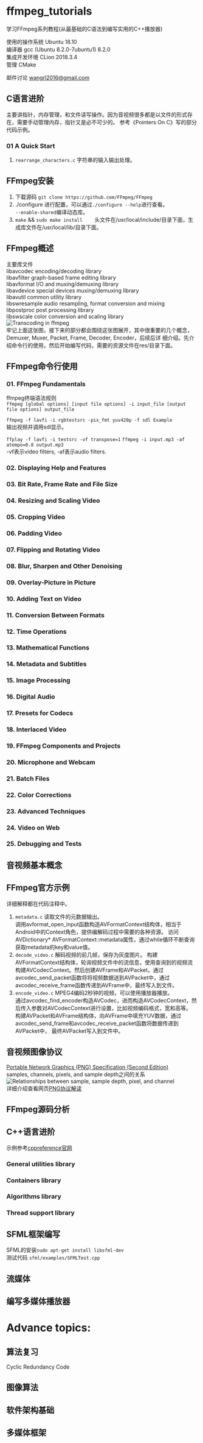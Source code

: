 # ffmpeg_tutorials
学习FFmpeg系列教程(从最基础的C语法到编写实用的C++播放器)

使用的操作系统 Ubuntu 18.10  
编译器 gcc (Ubuntu 8.2.0-7ubuntu1) 8.2.0  
集成开发环境 CLion 2018.3.4  
管理 CMake
  
邮件讨论  wangrl2016@gmail.com

## C语言进阶
主要讲指针，内存管理，和文件读写操作。因为音视频很多都是以文件的形式存在，需要手动管理内存，指针又是必不可少的。
参考《Pointers On C》写的部分代码示例。
### 01 A Quick Start
1. `rearrange_characters.c` 字符串的输入输出处理。

    

## FFmpeg安装
1. 下载源码
	`git clone https://github.com/FFmpeg/FFmpeg`	
2. ./configure
	进行配置，可以通过`./configure --help`进行查看。  
	`--enable-shared`编译动态库。
3. `make` && `sudo make install`
　　头文件在/usr/local/include/目录下面，生成库文件在/usr/local/lib/目录下面。 

## FFmpeg概述
主要库文件  
libavcodec encoding/decoding library  
libavfilter graph-based frame editing library  
libavformat I/O and muxing/demuxing library  
libavdevice special devices muxing/demuxing library  
libavutil common utility library  
libswresample audio resampling, format conversion and mixing  
libpostproc post processing library  
libswscale color conversion and scaling library  
![Transcoding in ffmpeg](res/diagram_ffmpeg.png)    
牢记上面这张图，接下来的部分都会围绕这张图展开，其中很重要的几个概念，Demuxer, Muxer, Packet, Frame, Decoder, Encoder，后续后详
细介绍。先介绍命令行的使用，然后开始编写代码，需要的资源文件在res/目录下面。

    
## FFmpeg命令行使用
### 01. FFmpeg Fundamentals
ffmpeg终端语法规则  
`ffmpeg [global options] [input file options] -i input_file [output file options] output_file`  

`ffmpeg -f lavfi -i rgbtestsrc -pix_fmt yuv420p -f sdl Example`  
输出视频并调用sdl显示。

`ffplay -f lavfi -i testsrc -vf transpose=1`
`ffmpeg -i input.mp3 -af atempo=0.8 output.mp3`  
-vf表示video filters, -af表示audio filters.

### 02. Displaying Help and Features
### 03. Bit Rate, Frame Rate and File Size
### 04. Resizing and Scaling Video
### 05. Cropping Video
### 06. Padding Video
### 07. Flipping and Rotating Video
### 08. Blur, Sharpen and Other Denoising
### 09. Overlay-Picture in Picture
### 10. Adding Text on Video
### 11. Conversion Between Formats
### 12. Time Operations
### 13. Mathematical Functions
### 14. Metadata and Subtitles
### 15. Image Processing
### 16. Digital Audio
### 17. Presets for Codecs
### 18. Interlaced Video
### 19. FFmpeg Components and Projects
### 20. Microphone and Webcam
### 21. Batch Files
### 22. Color Corrections
### 23. Advanced Techniques
### 24. Video on Web
### 25. Debugging and Tests

## 音视频基本概念

## FFmpeg官方示例
详细解释都在代码注释中。  
1. `metadata.c` 读取文件的元数据输出。  
调用avformat_open_input函数构造AVFormatContext结构体，相当于Android中的Context角色，提供编解码过程中需要的各种资源。
访问AVDictionary* AVFormatContext::metadata属性，通过while循环不断查询获取metadata的key和value值。
2. `decode_video.c` 解码视频的前几帧，保存为灰度图片。 
构建AVFormatContext结构体，轮询视频文件中的流信息，使用查询到的视频流构建AVCodecContext。然后创建AVFrame和AVPacket，通过
avcodec_send_packet函数将将视频数据送到AVPacket中，通过avcodec_receive_frame函数传递到AVFrame中，最终写入到文件。 
3. `encode_video.c` MPEG4编码2秒钟的视频，可以使用播放器播放。  
通过avcodec_find_encoder构造AVCodec，进而构造AVCodecContext，然后传入参数对AVCodecContext进行设置，比如视频编码格式，宽和高等。
构建AVPacket和AVFrame结构体，向AVFrame中填充YUV数据，通过avcodec_send_frame和avcodec_receive_packet函数将数据传递到AVPacket中，
最终AVPacket写入到文件中。
    
## 音视频图像协议
[Portable Network Graphics (PNG) Specification (Second Edition)](https://www.w3.org/TR/PNG/)  
samples, channels, pixels, and sample depth之间的关系  
![Relationships between sample, sample depth, pixel, and channel](res/png_sample_channel_relationships.png)  
详细介绍查看网页[PNG协议解读](media_specifications/portable_network_graphics_specification.html)

## FFmpeg源码分析

## C++语言进阶
示例参考[cppreference官网](https://en.cppreference.com/w/)
### General utilities library
### Containers library
### Algorithms library
### Thread support library

## SFML框架编写
SFML的安装`sudo apt-get install libsfml-dev`  
测试代码 `sfml/examples/SFMLTest.cpp`

## 流媒体

## 编写多媒体播放器


# Advance topics:
## 算法复习
Cyclic Redundancy Code
## 图像算法

## 软件架构基础

## 多媒体框架





  



